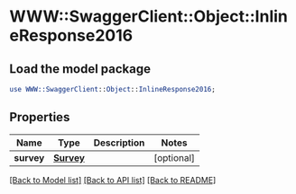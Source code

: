 # WWW::SwaggerClient::Object::InlineResponse2016

## Load the model package
```perl
use WWW::SwaggerClient::Object::InlineResponse2016;
```

## Properties
Name | Type | Description | Notes
------------ | ------------- | ------------- | -------------
**survey** | [**Survey**](Survey.md) |  | [optional] 

[[Back to Model list]](../README.md#documentation-for-models) [[Back to API list]](../README.md#documentation-for-api-endpoints) [[Back to README]](../README.md)


